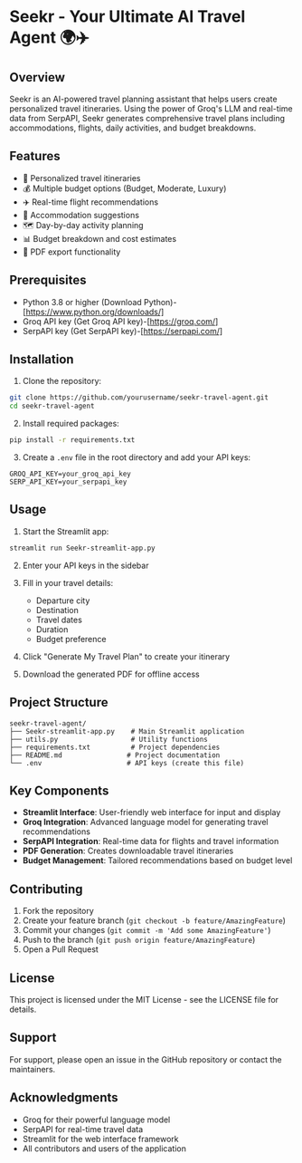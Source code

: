 # Seekr - Your Ultimate AI Travel Agent 🌍✈️

## Overview

Seekr is an AI-powered travel planning assistant that helps users create personalized travel itineraries. Using the power of Groq's LLM and real-time data from SerpAPI, Seekr generates comprehensive travel plans including accommodations, flights, daily activities, and budget breakdowns.

## Features

- 🌟 Personalized travel itineraries
- 💰 Multiple budget options (Budget, Moderate, Luxury)
- ✈️ Real-time flight recommendations
- 🏨 Accommodation suggestions
- 🗺️ Day-by-day activity planning
- 📊 Budget breakdown and cost estimates
- 📑 PDF export functionality

## Prerequisites

- Python 3.8 or higher (Download Python)-[https://www.python.org/downloads/]
- Groq API key (Get Groq API key)-[https://groq.com/]
- SerpAPI key  (Get SerpAPI key)-[https://serpapi.com/]

## Installation

1. Clone the repository:
```bash
git clone https://github.com/yourusername/seekr-travel-agent.git
cd seekr-travel-agent
```

2. Install required packages:
```bash
pip install -r requirements.txt
```

3. Create a `.env` file in the root directory and add your API keys:
```
GROQ_API_KEY=your_groq_api_key
SERP_API_KEY=your_serpapi_key
```

## Usage

1. Start the Streamlit app:
```bash
streamlit run Seekr-streamlit-app.py
```

2. Enter your API keys in the sidebar
3. Fill in your travel details:
   - Departure city
   - Destination
   - Travel dates
   - Duration
   - Budget preference

4. Click "Generate My Travel Plan" to create your itinerary
5. Download the generated PDF for offline access

## Project Structure

```
seekr-travel-agent/
├── Seekr-streamlit-app.py    # Main Streamlit application
├── utils.py                  # Utility functions
├── requirements.txt          # Project dependencies
├── README.md                # Project documentation
└── .env                     # API keys (create this file)
```

## Key Components

- **Streamlit Interface**: User-friendly web interface for input and display
- **Groq Integration**: Advanced language model for generating travel recommendations
- **SerpAPI Integration**: Real-time data for flights and travel information
- **PDF Generation**: Creates downloadable travel itineraries
- **Budget Management**: Tailored recommendations based on budget level

## Contributing

1. Fork the repository
2. Create your feature branch (`git checkout -b feature/AmazingFeature`)
3. Commit your changes (`git commit -m 'Add some AmazingFeature'`)
4. Push to the branch (`git push origin feature/AmazingFeature`)
5. Open a Pull Request

## License

This project is licensed under the MIT License - see the LICENSE file for details.

## Support

For support, please open an issue in the GitHub repository or contact the maintainers.

## Acknowledgments

- Groq for their powerful language model
- SerpAPI for real-time travel data
- Streamlit for the web interface framework
- All contributors and users of the application
